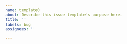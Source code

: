 ```yaml
---
name: template0
about: Describe this issue template's purpose here.
title: ''
labels: bug
assignees: ''

---
```

